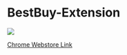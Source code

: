 # BestBuy-Extension
<a><img src ="https://img.shields.io/chrome-web-store/users/eggjokjkhfjfhmdfloegcmomomjfecam?color=blue"></a>


<a href="https://chrome.google.com/webstore/detail/bestbuyca-precart/eggjokjkhfjfhmdfloegcmomomjfecam">Chrome Webstore Link</a>
